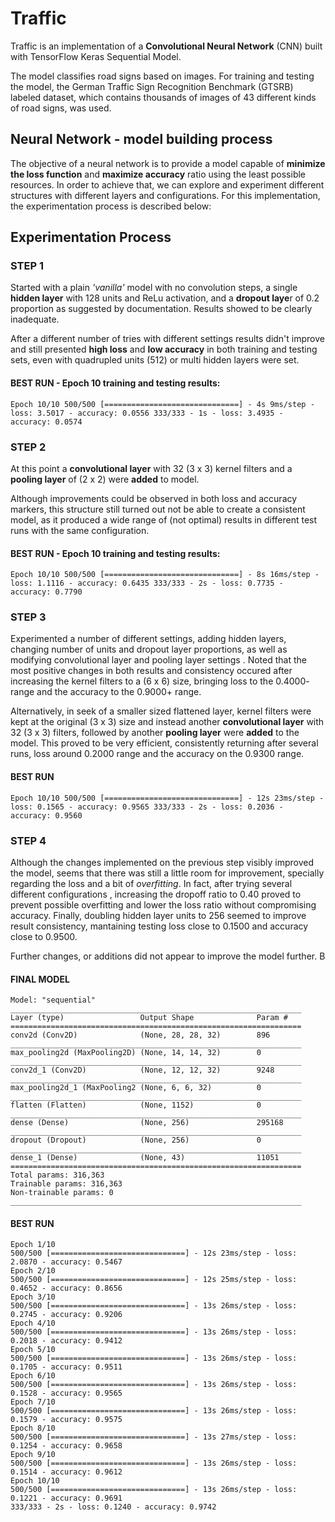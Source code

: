 # Traffic
Traffic is an implementation of a **Convolutional Neural Network** (CNN) built with TensorFlow Keras Sequential Model.

The model classifies road signs based on images. For training and testing the model, the German Traffic Sign Recognition Benchmark (GTSRB) labeled dataset, which contains thousands of images of 43 different kinds of road signs, was used.

## Neural Network - model building process
The objective of a neural network is to provide a model capable of **minimize the loss function** and **maximize accuracy** ratio using the least possible resources. In order to achieve that, we can explore and experiment different structures with different layers and configurations. For this implementation, the experimentation process is described below:

## Experimentation Process 
### STEP 1
Started with a plain *'vanilla'* model with no convolution steps, a single **hidden layer** with 128 units and ReLu activation, and a **dropout laye**r of 0.2 proportion as suggested by documentation. Results showed to be clearly inadequate.

After a different number of tries with different settings results didn't improve and still presented **high loss** and **low accuracy** in both training and testing sets, even with quadrupled units (512) or multi hidden layers were set.

#### BEST RUN - Epoch 10 training and testing results: 

`Epoch 10/10
500/500 [==============================] - 4s 9ms/step - loss: 3.5017 - accuracy: 0.0556
333/333 - 1s - loss: 3.4935 - accuracy: 0.0574`


### STEP 2
At this point a **convolutional layer** with 32 (3 x 3) kernel filters and a **pooling layer** of (2 x 2) were **added** to model. 

Although improvements could be observed in both loss and accuracy markers, this structure still turned out not be able to create a consistent model, as it produced a wide range of (not optimal) results in different test runs with the same configuration.

#### BEST RUN - Epoch 10 training and testing results:
`Epoch 10/10
500/500 [==============================] - 8s 16ms/step - loss: 1.1116 - accuracy: 0.6435
333/333 - 2s - loss: 0.7735 - accuracy: 0.7790`

### STEP 3
Experimented a number of different settings, adding hidden layers, changing number of units and dropout layer proportions, as well as modifying convolutional layer and pooling layer settings . Noted that the most positive changes in both results and consistency occured after increasing the kernel filters to a (6 x 6) size, bringing loss to the 0.4000- range and the accuracy to the 0.9000+ range.

Alternatively, in seek of a smaller sized flattened layer, kernel filters were kept at the original (3 x 3) size and instead another **convolutional layer** with 32 (3 x 3) filters, followed by another **pooling layer** were **added** to the model. This proved to be very efficient, consistently returning after several runs, loss around 0.2000 range and the accuracy on the 0.9300 range.

#### BEST RUN
`Epoch 10/10
500/500 [==============================] - 12s 23ms/step - loss: 0.1565 - accuracy: 0.9565
333/333 - 2s - loss: 0.2036 - accuracy: 0.9560`

### STEP 4
Although the changes implemented on the previous step visibly improved the model, seems that there was still a little room for improvement, specially regarding the loss and a bit of *overfitting*. In fact, after trying several different configurations , increasing the dropoff ratio to 0.40 proved to prevent possible overfitting and lower the loss ratio without compromising accuracy. Finally, doubling hidden layer units to 256 seemed to improve result consistency, mantaining testing loss close to 0.1500 and accuracy close to 0.9500.

Further changes, or additions did not appear to improve the model further. B


#### FINAL MODEL
```
Model: "sequential"
_________________________________________________________________
Layer (type)                 Output Shape              Param #   
=================================================================
conv2d (Conv2D)              (None, 28, 28, 32)        896       
_________________________________________________________________
max_pooling2d (MaxPooling2D) (None, 14, 14, 32)        0         
_________________________________________________________________
conv2d_1 (Conv2D)            (None, 12, 12, 32)        9248      
_________________________________________________________________
max_pooling2d_1 (MaxPooling2 (None, 6, 6, 32)          0         
_________________________________________________________________
flatten (Flatten)            (None, 1152)              0         
_________________________________________________________________
dense (Dense)                (None, 256)               295168    
_________________________________________________________________
dropout (Dropout)            (None, 256)               0         
_________________________________________________________________
dense_1 (Dense)              (None, 43)                11051     
=================================================================
Total params: 316,363
Trainable params: 316,363
Non-trainable params: 0
_________________________________________________________________
```

#### BEST RUN

```
Epoch 1/10
500/500 [==============================] - 12s 23ms/step - loss: 2.0870 - accuracy: 0.5467
Epoch 2/10
500/500 [==============================] - 12s 25ms/step - loss: 0.4652 - accuracy: 0.8656
Epoch 3/10
500/500 [==============================] - 13s 26ms/step - loss: 0.2745 - accuracy: 0.9206
Epoch 4/10
500/500 [==============================] - 13s 26ms/step - loss: 0.2018 - accuracy: 0.9412
Epoch 5/10
500/500 [==============================] - 13s 26ms/step - loss: 0.1705 - accuracy: 0.9511
Epoch 6/10
500/500 [==============================] - 13s 26ms/step - loss: 0.1528 - accuracy: 0.9565
Epoch 7/10
500/500 [==============================] - 13s 26ms/step - loss: 0.1579 - accuracy: 0.9575
Epoch 8/10
500/500 [==============================] - 13s 27ms/step - loss: 0.1254 - accuracy: 0.9658
Epoch 9/10
500/500 [==============================] - 13s 26ms/step - loss: 0.1514 - accuracy: 0.9612
Epoch 10/10
500/500 [==============================] - 13s 26ms/step - loss: 0.1221 - accuracy: 0.9691
333/333 - 2s - loss: 0.1240 - accuracy: 0.9742
```
